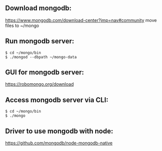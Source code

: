 ## Download mongodb:
https://www.mongodb.com/download-center?jmp=nav#community
move files to ~/mongo

## Run mongodb server:
```
$ cd ~/mongo/bin
$ ./mongod --dbpath ~/mongo-data
```

## GUI for mongodb server:
https://robomongo.org/download

## Access mongodb server via CLI:
```
$ cd ~/mongo/bin
$ ./mongo
```

## Driver to use mongodb with node:
https://github.com/mongodb/node-mongodb-native
